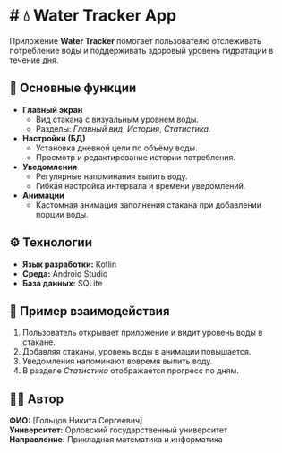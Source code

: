 # # 💧 Water Tracker App

Приложение **Water Tracker** помогает пользователю отслеживать потребление воды и поддерживать здоровый уровень гидратации в течение дня.

## 🧭 Основные функции

- **Главный экран**
  - Вид стакана с визуальным уровнем воды.
  - Разделы: *Главный вид*, *История*, *Статистика*.
- **Настройки (БД)**
  - Установка дневной цели по объёму воды.
  - Просмотр и редактирование истории потребления.
- **Уведомления**
  - Регулярные напоминания выпить воду.
  - Гибкая настройка интервала и времени уведомлений.
- **Анимации**
  - Кастомная анимация заполнения стакана при добавлении порции воды.

## ⚙️ Технологии

- **Язык разработки:** Kotlin
- **Среда:** Android Studio  
- **База данных:** SQLite 

## 🧩 Пример взаимодействия

1. Пользователь открывает приложение и видит уровень воды в стакане.  
2. Добавляя стаканы, уровень воды в анимации повышается.  
3. Уведомления напоминают вовремя выпить воду.  
4. В разделе *Статистика* отображается прогресс по дням.  

## 👨‍💻 Автор

**ФИО:** [Гольцов Никита Сергеевич]  
**Университет:** Орловский государственный университет  
**Направление:** Прикладная математика и информатика  
